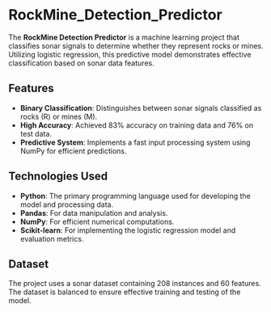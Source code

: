 # RockMine_Detection_Predictor
The **RockMine Detection Predictor** is a machine learning project that classifies sonar signals to determine whether they represent rocks or mines. Utilizing logistic regression, this predictive model demonstrates effective classification based on sonar data features.

## Features
- **Binary Classification**: Distinguishes between sonar signals classified as rocks (R) or mines (M).
- **High Accuracy**: Achieved 83% accuracy on training data and 76% on test data.
- **Predictive System**: Implements a fast input processing system using NumPy for efficient predictions.

## Technologies Used
- **Python**: The primary programming language used for developing the model and processing data.
- **Pandas**: For data manipulation and analysis.
- **NumPy**: For efficient numerical computations.
- **Scikit-learn**: For implementing the logistic regression model and evaluation metrics.

## Dataset
The project uses a sonar dataset containing 208 instances and 60 features. The dataset is balanced to ensure effective training and testing of the model.

